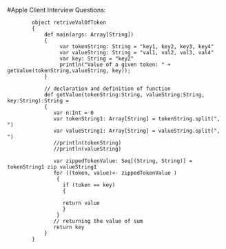 #Apple Client Interview Questions:


			object retriveValOfToken 
			{ 
				def main(args: Array[String]) 
				{ 
					 var tokenString: String = "key1, key2, key3, key4"
					 var valueString: String = "val1, val2, val3, val4"
					 var key: String = "key2"
					 println("Value of a given token: " + getValue(tokenString,valueString, key)); 
				} 

				// declaration and definition of function 
				def getValue(tokenString:String, valueString:String, key:String):String =
				{ 
				   var n:Int = 0  
				   var tokenString1: Array[String] = tokenString.split(", ")
				   var valueString1: Array[String] = valueString.split(", ")
				   //println(tokenString)
				   //println(valueString)
				 
				   var zippedTokenValue: Seq[(String, String)] = tokenString1 zip valueString1
				   for ((token, value)<- zippedTokenValue )
					{
					  if (token == key)
					  {
					  
					  return value
					  }
					}
				   // returning the value of sum 
				   return key
				} 
		    } 

